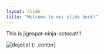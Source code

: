 ```yaml
---
layout: slide
title: "Welcome to our slide deck!"
---
```


This is jigespat-ninja-octocat!!!

![dojocat](https://octodex.github.com/images/dojocat.jpg)
{: .center}
